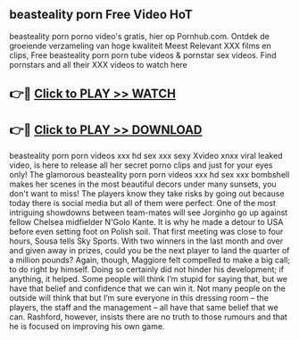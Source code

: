 ## beasteality porn Free Video HoT 

beasteality porn porno video's gratis, hier op Pornhub.com. Ontdek de groeiende verzameling van hoge kwaliteit Meest Relevant XXX films en clips,
Free beasteality porn porn tube videos & pornstar sex videos. Find pornstars and all their XXX videos to watch here


## 👉🔴 [Click to PLAY >> WATCH](http://us.freeplayer.one?title=beasteality_porn&ref=16D)

## 👉🔴 [Click to PLAY >> DOWNLOAD](http://us.freeplayer.one?title=beasteality_porn&ref=16D)


beasteality porn porn videos xxx hd sex xxx sexy Xvideo xnxx viral leaked video, is here to release all her secret porno clips and just for your eyes only! The glamorous beasteality porn porn videos xxx hd sex xxx bombshell makes her scenes in the most beautiful decors under many sunsets, you don't want to miss! The players know they take risks by going out because today there is social media but all of them were perfect. One of the most intriguing showdowns between team-mates will see Jorginho go up against fellow Chelsea midfielder N'Golo Kante. It is why he made a detour to USA before even setting foot on Polish soil. That first meeting was close to four hours, Sousa tells Sky Sports. With two winners in the last month and over and given away in prizes, could you be the next player to land the quarter of a million pounds? Again, though, Maggiore felt compelled to make a big call; to do right by himself. Doing so certainly did not hinder his development; if anything, it helped. Some people will think I’m stupid for saying that, but we have that belief and confidence that we can win it. Not many people on the outside will think that but I’m sure everyone in this dressing room – the players, the staff and the management – all have that same belief that we can. Rashford, however, insists there are no truth to those rumours and that he is focused on improving his own game.